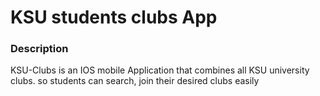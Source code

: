 # KSU students clubs App 
### Description
KSU-Clubs is an IOS mobile Application that combines all KSU university clubs. so students can search, join their desired clubs easily
